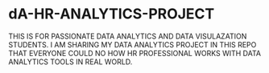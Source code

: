 # dA-HR-ANALYTICS-PROJECT
THIS IS FOR PASSIONATE DATA ANALYTICS AND DATA VISULAZATION STUDENTS. I AM SHARING MY DATA ANALYTICS PROJECT IN THIS REPO THAT EVERYONE COULD NO HOW HR PROFESSIONAL WORKS WITH DATA ANALYTICS TOOLS IN REAL WORLD.
